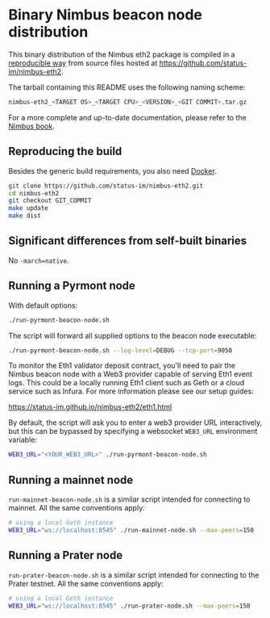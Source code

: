# Binary Nimbus beacon node distribution

This binary distribution of the Nimbus eth2 package is compiled
in a [reproducible way](https://reproducible-builds.org/) from source files
hosted at https://github.com/status-im/nimbus-eth2.

The tarball containing this README uses the following naming scheme:

```bash
nimbus-eth2_<TARGET OS>_<TARGET CPU>_<VERSION>_<GIT COMMIT>.tar.gz
```

For a more complete and up-to-date documentation, please refer to the [Nimbus book](https://status-im.github.io/nimbus-eth2/).

## Reproducing the build

Besides the generic build requirements, you also need [Docker](https://www.docker.com/).

```bash
git clone https://github.com/status-im/nimbus-eth2.git
cd nimbus-eth2
git checkout GIT_COMMIT
make update
make dist
```

## Significant differences from self-built binaries

No `-march=native`.

## Running a Pyrmont node

With default options:

```bash
./run-pyrmont-beacon-node.sh
```

The script will forward all supplied options to the beacon node executable:

```bash
./run-pyrmont-beacon-node.sh --log-level=DEBUG --tcp-port=9050
```

To monitor the Eth1 validator deposit contract, you'll need to pair
the Nimbus beacon node with a Web3 provider capable of serving Eth1
event logs. This could be a locally running Eth1 client such as Geth
or a cloud service such as Infura. For more information please see
our setup guides:

https://status-im.github.io/nimbus-eth2/eth1.html

By default, the script will ask you to enter a web3 provider URL interactively,
but this can be bypassed by specifying a websocket `WEB3_URL` environment variable:

```bash
WEB3_URL="<YOUR_WEB3_URL>" ./run-pyrmont-beacon-node.sh
```

## Running a mainnet node

`run-mainnet-beacon-node.sh` is a similar script intended for connecting to mainnet.
All the same conventions apply:

```bash
# using a local Geth instance
WEB3_URL="ws://localhost:8545" ./run-mainnet-node.sh --max-peers=150
```

## Running a Prater node

`run-prater-beacon-node.sh` is a similar script intended for connecting to the Prater
testnet. All the same conventions apply:

```bash
# using a local Geth instance
WEB3_URL="ws://localhost:8545" ./run-prater-node.sh --max-peers=150
```

